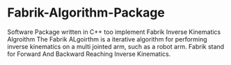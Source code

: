# Fabrik-Algorithm-Package
Software Package written in C++ too implement Fabrik Inverse Kinematics Algroithm
The Fabrik ALgoirthm is a iterative algorithm for performing inverse kinematics on a multi jointed arm, such as a robot arm.
Fabrik stand for Forward And Backward Reaching Inverse Kinematics.

